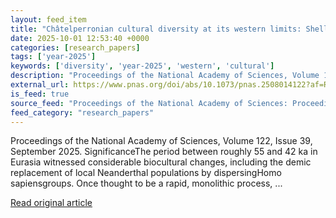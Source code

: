 ```yaml
---
layout: feed_item
title: "Châtelperronian cultural diversity at its western limits: Shell beads and pigments from La Roche-à-Pierrot, Saint-Césaire"
date: 2025-10-01 12:53:40 +0000
categories: [research_papers]
tags: ['year-2025']
keywords: ['diversity', 'year-2025', 'western', 'cultural']
description: "Proceedings of the National Academy of Sciences, Volume 122, Issue 39, September 2025"
external_url: https://www.pnas.org/doi/abs/10.1073/pnas.2508014122?af=R
is_feed: true
source_feed: "Proceedings of the National Academy of Sciences: Proceedings of the National Academy of Sciences: Table of Contents"
feed_category: "research_papers"
---
```


Proceedings of the National Academy of Sciences, Volume 122, Issue 39, September 2025. SignificanceThe period between roughly 55 and 42 ka in Eurasia witnessed considerable biocultural changes, including the demic replacement of local Neanderthal populations by dispersingHomo sapiensgroups. Once thought to be a rapid, monolithic process, ...

[Read original article](https://www.pnas.org/doi/abs/10.1073/pnas.2508014122?af=R)
